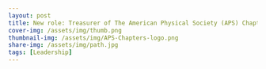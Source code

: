 ```yaml
---
layout: post
title: New role: Treasurer of The American Physical Society (APS) Chapter at UPenn
cover-img: /assets/img/thumb.png
thumbnail-img: /assets/img/APS-Chapters-logo.png
share-img: /assets/img/path.jpg
tags: [Leadership]
---
```

